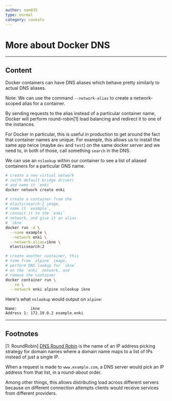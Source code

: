 ```yaml
---
author: nem035
type: normal
category: caveats
---
```


# More about Docker DNS


---

## Content

Docker containers can have DNS aliases which behave pretty similarly to actual DNS aliases.

Note: We can use the command `--network-alias` to create a network-scoped alias for a container.

By sending requests to the alias instead of a particular container name, Docker will perform round-robin[1] load balancing and redirect it to one of the instances.

For Docker in particular, this is useful in production to get around the fact that container names are unique. For example, this allows us to install the same app twice (maybe `dev` and `test`) on the same docker server and we need to, in both of those, call something `search` in the DNS.

We can use an `nslookup` within our container to see a list of aliased containers for a particular DNS name.

```bash
# create a new virtual network
# (with default bridge driver)
# and name it `enki`
docker network create enki

# create a container from the
# elasticsearch:2 image,
# name it `example`,
# connect it to the `enki`
# network, and give it an alias
# `ikne`
docker run -d \
  --name example \
  --network enki \
  --network-alias=ikne \
  elasticsearch:2

# create another container, this
# time from `alpine` image,
# perform DNS lookup for `ikne`
# on the `enki` network, and
# remove the container
docker container run \
  --rm \
  --network enki alpine nslookup ikne
```

Here's what `nslookup` would output on `alpine`:

```plain-text
Name:      ikne
Address 1: 172.19.0.2 example.enki
```


---

## Footnotes

[1: RoundRobin]
[DNS Round Robin](https://en.wikipedia.org/wiki/Round-robin_DNS) is the name of an IP address picking strategy for domain names where a domain name maps to a list of IPs instead of just a single IP.

When a request is made to `www.example.com`, a DNS server would pick an IP address from that list, in a round-about order.

Among other things, this allows distributing load across different servers because on different connection attempts clients would receive services from different providers.
